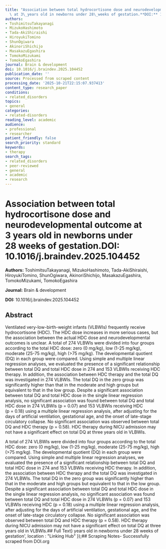 ```yaml
---
title: "Association between total hydrocortisone dose and neurodevelopmental outcome\
  \ at 3\_years old in newborns under 28\_weeks of gestation.**DOI:** 10.1016/j.braindev.2025.104452"
authors:
- ToshimitsuTakayanagi
- MizukoHashimoto
- Tada-AkiShiraishi
- HiroyukiTomino
- ShunOgiwara
- AkinoriShichijo
- MasakazuEgashira
- TomokoMizukami
- TomokoEgashira
journal: Brain & development
doi: 10.1016/j.braindev.2025.104452
publication_date: ''
source: Processed from scraped content
processing_date: '2025-10-21T22:15:07.937413'
content_type: research_paper
conditions:
- related_disorders
topics:
- general
categories:
- related-disorders
reading_level: academic
audience:
- professional
- researcher
patient_friendly: false
search_priority: standard
keywords:
- therapy
search_tags:
- related_disorders
- peer-reviewed
- general
- academic
- research
---
```


# Association between total hydrocortisone dose and neurodevelopmental outcome at 3 years old in newborns under 28 weeks of gestation.**DOI:** 10.1016/j.braindev.2025.104452

**Authors:** ToshimitsuTakayanagi, MizukoHashimoto, Tada-AkiShiraishi, HiroyukiTomino, ShunOgiwara, AkinoriShichijo, MasakazuEgashira, TomokoMizukami, TomokoEgashira

**Journal:** Brain & development

**DOI:** 10.1016/j.braindev.2025.104452

## Abstract

Ventilated very-low-birth-weight infants (VLBWIs) frequently receive hydrocortisone (HDC). The HDC dose increases in more serious cases, but the association between the actual HDC dose and neurodevelopmental outcomes is unclear.
A total of 274 VLBWIs were divided into four groups according to the total HDC dose: zero (0 mg/kg), low (1-25 mg/kg), moderate (25-75 mg/kg), high (>75 mg/kg). The developmental quotient (DQ) in each group were compared. Using simple and multiple linear regression analyses, we evaluated the presence of a significant relationship between total DQ and total HDC dose in 274 and 153 VLBWIs receiving HDC therapy. In addition, the association between HDC therapy and the total DQ was investigated in 274 VLBWIs.
The total DQ in the zero group was significantly higher than that in the moderate and high groups but equivalent to that in the low group. Despite a significant association between total DQ and total HDC dose in the single linear regression analysis, no significant association was found between total DQ and total HDC dose in 274 VLBWIs (p = 0.07) and 153 VLBWIs receiving HDC (p = 0.18) using a multiple linear regression analysis, after adjusting for the days of artificial ventilation, gestational age, and the onset of late-stage circulatory collapse. No significant association was observed between total DQ and HDC therapy (p = 0.58).
HDC therapy during NICU admission may not have a significant effect on total DQ at three years old in VLBWIs.

A total of 274 VLBWIs were divided into four groups according to the total HDC dose: zero (0 mg/kg), low (1-25 mg/kg), moderate (25-75 mg/kg), high (>75 mg/kg). The developmental quotient (DQ) in each group were compared. Using simple and multiple linear regression analyses, we evaluated the presence of a significant relationship between total DQ and total HDC dose in 274 and 153 VLBWIs receiving HDC therapy. In addition, the association between HDC therapy and the total DQ was investigated in 274 VLBWIs.
The total DQ in the zero group was significantly higher than that in the moderate and high groups but equivalent to that in the low group. Despite a significant association between total DQ and total HDC dose in the single linear regression analysis, no significant association was found between total DQ and total HDC dose in 274 VLBWIs (p = 0.07) and 153 VLBWIs receiving HDC (p = 0.18) using a multiple linear regression analysis, after adjusting for the days of artificial ventilation, gestational age, and the onset of late-stage circulatory collapse. No significant association was observed between total DQ and HDC therapy (p = 0.58).
HDC therapy during NICU admission may not have a significant effect on total DQ at three years old in VLBWIs.## Full Text} years old in newborns under 28 weeks of gestation', location : "Linking Hub" });## Scraping Notes- Successfully scraped from DOI.org